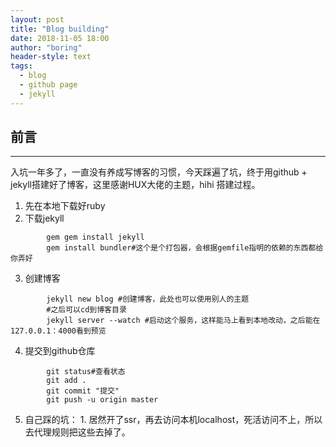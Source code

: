 ```yaml
---
layout: post
title: "Blog building"
date: 2018-11-05 18:00
author: "boring"
header-style: text
tags:
  - blog
  - github page
  - jekyll
---
```


## 前言
---
入坑一年多了，一直没有养成写博客的习惯，今天踩遍了坑，终于用github + jekyll搭建好了博客，这里感谢HUX大佬的主题，hihi
搭建过程。  
1. 先在本地下载好ruby  
2. 下载jekyll   
```
        gem gem install jekyll
        gem install bundler#这个是个打包器，会根据gemfile指明的依赖的东西都给你弄好
```
3. 创建博客  
```
        jekyll new blog #创建博客，此处也可以使用别人的主题
        #之后可以cd到博客目录
        jekyll server --watch #启动这个服务，这样能马上看到本地改动，之后能在127.0.0.1：4000看到预览

```
4. 提交到github仓库
```
        git status#查看状态
        git add .
        git commit "提交"
        git push -u origin master
```   
5. 自己踩的坑： 1. 居然开了ssr，再去访问本机localhost，死活访问不上，所以去代理规则把这些去掉了。  